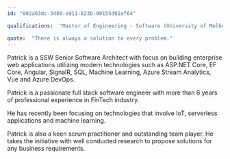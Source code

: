 ```yaml
---
id: "802a63dc-3480-e911-823b-00155d01ef64"

qualifications:  "Master of Engineering - Software (University of Melbourne)"

quote:  "There is always a solution to every problem."
---
```


Patrick is a SSW Senior Software Architect with focus on building enterprise web applications utilizing modern technologies such as ASP.NET Core, EF Core, Angular, SignalR, SQL, Machine Learning, Azure Stream Analytics, Vue and Azure DevOps.

Patrick is a passionate full stack software engineer with more than 6 years of professional experience in FinTech industry. 

He has recently been focusing on technologies that involve IoT, serverless applications and machine learning. 

Patrick is also a keen scrum practitioner and outstanding team player. He takes the initiative with well conducted research to propose solutions for any business requirements.
